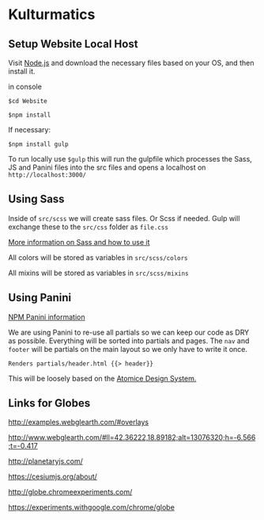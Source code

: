 # Kulturmatics

## Setup Website Local Host

Visit [Node.js](https://nodejs.org/en/) and download the necessary files based on your OS, and then install it.

in console

`$cd Website`

`$npm install`

If necessary:

`$npm install gulp`

To run locally use `$gulp` this will run the gulpfile which processes the Sass, JS and Panini files into the src files and opens a localhost on `http://localhost:3000/`


## Using Sass

Inside of `src/scss` we will create sass files. Or Scss if needed. Gulp will exchange these to the `src/css` folder as `file.css`

[More information on Sass and how to use it](http://sass-lang.com/guide)

All colors will be stored as variables in `src/scss/colors`

All mixins will be stored as variables in `src/scss/mixins`

## Using Panini

[NPM Panini information](https://www.npmjs.com/package/panini)

We are using Panini to re-use all partials so we can keep our code as DRY as possible.
Everything will be sorted into partials and pages. The `nav` and `footer` will be partials on the main layout so we only have to write it once.

`Renders partials/header.html
{{> header}}`

This will be loosely based on the [Atomice Design System.](http://patternlab.io/)

## Links for Globes

  http://examples.webglearth.com/#overlays

  http://www.webglearth.com/#ll=42.36222,18.89182;alt=13076320;h=-6.566;t=-0.417

  http://planetaryjs.com/

  https://cesiumjs.org/about/

  http://globe.chromeexperiments.com/

  https://experiments.withgoogle.com/chrome/globe
